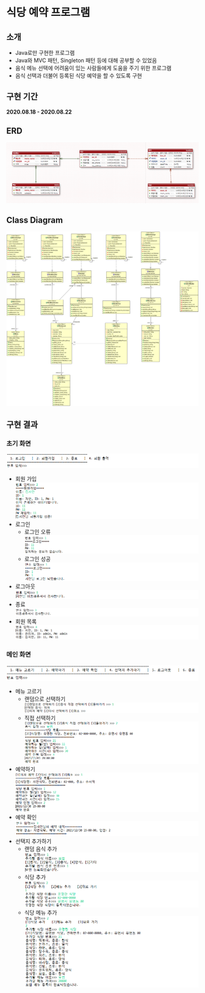 # 식당 예약 프로그램

## 소개
- Java로만 구현한 프로그램
- Java와 MVC 패턴, Singleton 패턴 등에 대해 공부할 수 있었음
- 음식 메뉴 선택에 어려움이 있는 사람들에게 도움을 주기 위한 프로그램
- 음식 선택과 더불어 등록된 식당 예약을 할 수 있도록 구현

## 구현 기간
**2020.08.18 - 2020.08.22**

## ERD
![erd](./res/selectMeal.png)

## Class Diagram
![diagram](./res/class_diagram.png)

## 구현 결과
### 초기 화면
![](./res/capture_img/init_nav.png)
- 회원 가입
![](./res/capture_img/register.png)
- 로그인
  - 로그인 오류
![](./res/capture_img/login_fail.png)
  - 로그인 성공
![](./res/capture_img/login_success.png)
- 로그아웃
![](./res/capture_img/logout.png)
- 종료
![](./res/capture_img/end.png)
- 회원 목록
![](./res/capture_img/member_list.png)
### 메인 화면
![](./res/capture_img/main_nav.png)
- 메뉴 고르기
  - 랜덤으로 선택하기
![](./res/capture_img/selectRandom.png)
  - 직접 선택하기
![](./res/capture_img/selectDirect.png)
- 예약하기
![](./res/capture_img/booking.png)
- 예약 확인
![](./res/capture_img/checkBooking.png)
- 선택지 추가하기
  - 랜덤 음식 추가
  ![](./res/capture_img/addRamdon.png)
  - 식당 추가
  ![](./res/capture_img/addRes.png)
  - 식당 메뉴 추가
  ![](./res/capture_img/addResMenu.png)
